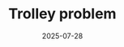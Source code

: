 ---
title: Trolley problem
cover: 5-trolley.png
date: 2025-07-28
mouseover: I'm trying to save this moment so I can replay it in my head, but it's not working!
---